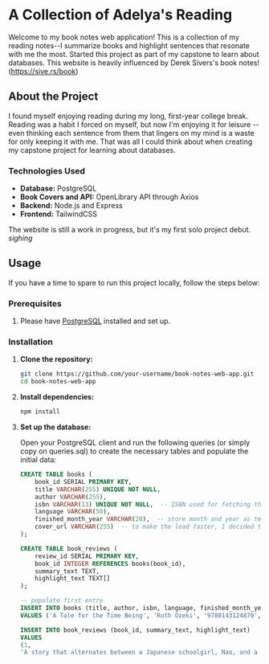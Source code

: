 # A Collection of Adelya's Reading

Welcome to my book notes web application! This is a collection of my reading notes--I summarize books and highlight sentences that resonate with me the most. Started this project as part of my capstone to learn about databases. This website is heavily influenced by Derek Sivers's book notes! (https://sive.rs/book)

## About the Project

I found myself enjoying reading during my long, first-year college break. Reading was a habit I forced on myself, but now I'm enjoying it for leisure -- even thinking each sentence from them that lingers on my mind is a waste for only keeping it with me. That was all I could think about when creating my capstone project for learning about databases. 

### Technologies Used

- **Database:** PostgreSQL
- **Book Covers and API:** OpenLibrary API through Axios
- **Backend:** Node.js and Express
- **Frontend:** TailwindCSS

The website is still a work in progress, but it's my first solo project debut. *sighing*

## Usage

If you have a time to spare to run this project locally, follow the steps below:

### Prerequisites

1. Please have [PostgreSQL](https://www.postgresql.org/download/) installed and set up.

### Installation

1. **Clone the repository:**

    ```bash
    git clone https://github.com/your-username/book-notes-web-app.git
    cd book-notes-web-app
    ```

2. **Install dependencies:**

    ```bash
    npm install
    ```

3. **Set up the database:**

    Open your PostgreSQL client and run the following queries (or simply copy on queries.sql) to create the necessary tables and populate the initial data:

    ```sql
    CREATE TABLE books (
        book_id SERIAL PRIMARY KEY,
        title VARCHAR(255) UNIQUE NOT NULL,
        author VARCHAR(255),
        isbn VARCHAR(13) UNIQUE NOT NULL,  -- ISBN used for fetching the cover
        language VARCHAR(50),
        finished_month_year VARCHAR(20),  -- store month and year as text
        cover_url VARCHAR(255)  -- to make the load faster, I decided to store the cover image
    );

    CREATE TABLE book_reviews (
        review_id SERIAL PRIMARY KEY,
        book_id INTEGER REFERENCES books(book_id),
        summary_text TEXT,
        highlight_text TEXT[]
    );

    -- populate first entry
    INSERT INTO books (title, author, isbn, language, finished_month_year)
    VALUES ('A Tale for the Time Being', 'Ruth Ozeki', '9780143124870', 'English', 'June 2024');

    INSERT INTO book_reviews (book_id, summary_text, highlight_text)
    VALUES 
    (1, 
    'A story that alternates between a Japanese schoolgirl, Nao, and a Canadian author, Ruth. Ruth finds Nao\'s diary washed up on the shore where she lives and presumes the 2011 Tōhoku tsunami is what brought the diary to her. The story unfolds with Ruth becoming absorbed, page by page, in finding out what ultimately happened to Nao, as Nao pours out her difficult life through the diary. What initially intrigued me was whether the tsunami really connected Nao\'s life to Ruth through the diary. However, I found myself not in a hurry to uncover the truth. Instead, I paced slowly with Nao\'s tale. It\'s heartbreaking as Nao shares her life spanning three generations: her suicidal father, her Buddhist nun great-grandmother, and her deceased kamikaze grand-uncle. She recounts the bullying and harassment she endures every day in a teen\'s language, as if it were normal reality to her. The opening of the book was, "Hi! My name is Nao, and I am a time being." From

